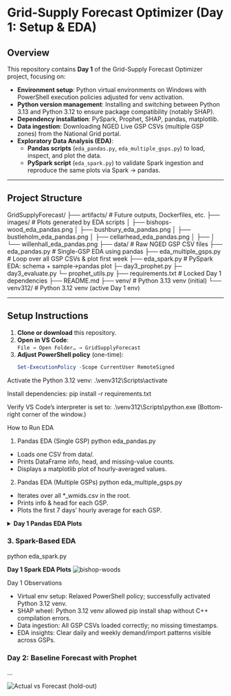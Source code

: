 # Grid-Supply Forecast Optimizer (Day 1: Setup & EDA)

## Overview
This repository contains **Day 1** of the Grid-Supply Forecast Optimizer project, focusing on:

- **Environment setup**: Python virtual environments on Windows with PowerShell execution policies adjusted for venv activation.  
- **Python version management**: Installing and switching between Python 3.13 and Python 3.12 to ensure package compatibility (notably SHAP).  
- **Dependency installation**: PySpark, Prophet, SHAP, pandas, matplotlib.  
- **Data ingestion**: Downloading NGED Live GSP CSVs (multiple GSP zones) from the National Grid portal.  
- **Exploratory Data Analysis (EDA)**:  
  - **Pandas scripts** (`eda_pandas.py`, `eda_multiple_gsps.py`) to load, inspect, and plot the data.  
  - **PySpark script** (`eda_spark.py`) to validate Spark ingestion and reproduce the same plots via Spark → pandas.

---

## Project Structure
GridSupplyForecast/
├── artifacts/ # Future outputs, Dockerfiles, etc.
├── images/ # Plots generated by EDA scripts
│ ├── bishops-wood_eda_pandas.png
│ ├── bushbury_eda_pandas.png
│ ├── bustleholm_eda_pandas.png
│ ├── cellarhead_eda_pandas.png
│ ├──
│ └── willenhall_eda_pandas.png
├── data/ # Raw NGED GSP CSV files
├── eda_pandas.py # Single-GSP EDA using pandas
├── eda_multiple_gsps.py # Loop over all GSP CSVs & plot first week
├── eda_spark.py # PySpark EDA: schema + sample→pandas plot
├─ day3_prophet.py
├─ day3_evaluate.py
└─ prophet_utils.py
├── requirements.txt # Locked Day 1 dependencies
├── README.md
├── venv/ # Python 3.13 venv (initial)
└── venv312/ # Python 3.12 venv (active Day 1 env)

---
## Setup Instructions
1. **Clone or download** this repository.  
2. **Open in VS Code**:  
   `File → Open Folder… → GridSupplyForecast`  
3. **Adjust PowerShell policy** (one-time):  
   ```powershell
   Set-ExecutionPolicy -Scope CurrentUser RemoteSigned

Activate the Python 3.12 venv:
.\venv312\Scripts\activate

Install dependencies:
pip install -r requirements.txt

Verify VS Code’s interpreter is set to:
.\venv312\Scripts\python.exe
(Bottom-right corner of the window.)

How to Run EDA
1. Pandas EDA (Single GSP)
python eda_pandas.py

* Loads one CSV from data/.
* Prints DataFrame info, head, and missing-value counts.
* Displays a matplotlib plot of hourly-averaged values.

2. Pandas EDA (Multiple GSPs)
python eda_multiple_gsps.py

* Iterates over all *_wmids.csv in the root.
* Prints info & head for each GSP.
* Plots the first 7 days’ hourly average for each GSP.

<details>
<summary><strong>Day 1 Pandas EDA Plots</strong></summary>

![bishop-woods](images/bishop-woods_eda_pandas.png)  
![bushbury](images/bushbury_eda_pandas.png)  
![bustleholm](images/bustleholm_eda_pandas.png)  
![cellarhead](images/cellahead_eda_pandas.png)  
![claydon](images/claydon_eda_pandas.png)
![feckenham](images/feckenham_eda_pandas.png)
![iron-acton](images/iron-acton_eda_pandas.png)
![ironbridge](images/ironbridge_eda_pandas.png)
![kitwell](images/kitwell_eda_pandas.png)
![lea_marston](images/lea_marston_eda_pandas.png)
![nechellsa-east-sec1](images/nechellsa-east-sec1_eda_pandas.png)
![nechellsa-east-sec2](images/nechellsa-east-sec2_eda_pandas.png)
![ocker-hill](images/ocker-hill_eda_pandas.png)
![oldbury](images/oldbury_eda_pandas.png)
![penns](images/penns_eda_pandas.png)
![rugeley](images/rugeley_eda_pandas.png)
![walham](images/walham_eda_pandas.png)
![willenhall](images/willenhall_eda_pandas.png)

</details>

### 3. Spark-Based EDA
 python eda_spark.py


<strong>Day 1 Spark EDA Plots</strong></summary>
![bishop-woods](images/bishop-woods_eda_spark.png)  

Day 1 Observations
* Virtual env setup: Relaxed PowerShell policy; successfully activated Python 3.12 venv.
* SHAP wheel: Python 3.12 venv allowed pip install shap without C++ compilation errors.
* Data ingestion: All GSP CSVs loaded correctly; no missing timestamps.
* EDA insights: Clear daily and weekly demand/import patterns visible across GSPs.


### Day 2: Baseline Forecast with Prophet

...

![Actual vs Forecast (hold-out)](images/day2_baseline_plot.png)